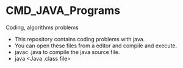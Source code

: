 # CMD_JAVA_Programs
Coding, algorithms problems

* This repository contains coding problems with java.
* You can open these files from a editor and compile and execute.
* javac <sourfile name>.java to compile the java source file.
* java <Java .class file>
